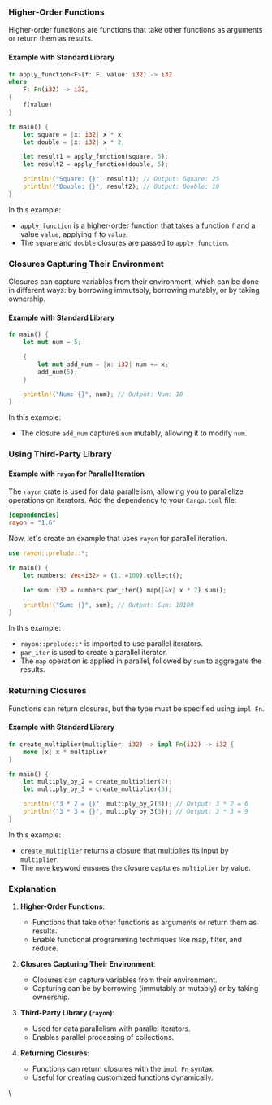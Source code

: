 

### Higher-Order Functions

Higher-order functions are functions that take other functions as arguments or return them as results.

#### Example with Standard Library

```rust
fn apply_function<F>(f: F, value: i32) -> i32
where
    F: Fn(i32) -> i32,
{
    f(value)
}

fn main() {
    let square = |x: i32| x * x;
    let double = |x: i32| x * 2;

    let result1 = apply_function(square, 5);
    let result2 = apply_function(double, 5);

    println!("Square: {}", result1); // Output: Square: 25
    println!("Double: {}", result2); // Output: Double: 10
}
```

In this example:
- `apply_function` is a higher-order function that takes a function `f` and a value `value`, applying `f` to `value`.
- The `square` and `double` closures are passed to `apply_function`.

### Closures Capturing Their Environment

Closures can capture variables from their environment, which can be done in different ways: by borrowing immutably, borrowing mutably, or by taking ownership.

#### Example with Standard Library

```rust
fn main() {
    let mut num = 5;

    {
        let mut add_num = |x: i32| num += x;
        add_num(5);
    }

    println!("Num: {}", num); // Output: Num: 10
}
```

In this example:
- The closure `add_num` captures `num` mutably, allowing it to modify `num`.

### Using Third-Party Library

#### Example with `rayon` for Parallel Iteration

The `rayon` crate is used for data parallelism, allowing you to parallelize operations on iterators. Add the dependency to your `Cargo.toml` file:

```toml
[dependencies]
rayon = "1.6"
```

Now, let's create an example that uses `rayon` for parallel iteration.

```rust
use rayon::prelude::*;

fn main() {
    let numbers: Vec<i32> = (1..=100).collect();

    let sum: i32 = numbers.par_iter().map(|&x| x * 2).sum();

    println!("Sum: {}", sum); // Output: Sum: 10100
}
```

In this example:
- `rayon::prelude::*` is imported to use parallel iterators.
- `par_iter` is used to create a parallel iterator.
- The `map` operation is applied in parallel, followed by `sum` to aggregate the results.

### Returning Closures

Functions can return closures, but the type must be specified using `impl Fn`.

#### Example with Standard Library

```rust
fn create_multiplier(multiplier: i32) -> impl Fn(i32) -> i32 {
    move |x| x * multiplier
}

fn main() {
    let multiply_by_2 = create_multiplier(2);
    let multiply_by_3 = create_multiplier(3);

    println!("3 * 2 = {}", multiply_by_2(3)); // Output: 3 * 2 = 6
    println!("3 * 3 = {}", multiply_by_3(3)); // Output: 3 * 3 = 9
}
```

In this example:
- `create_multiplier` returns a closure that multiplies its input by `multiplier`.
- The `move` keyword ensures the closure captures `multiplier` by value.

### Explanation

1. **Higher-Order Functions**:
   - Functions that take other functions as arguments or return them as results.
   - Enable functional programming techniques like map, filter, and reduce.

2. **Closures Capturing Their Environment**:
   - Closures can capture variables from their environment.
   - Capturing can be by borrowing (immutably or mutably) or by taking ownership.

3. **Third-Party Library (`rayon`)**:
   - Used for data parallelism with parallel iterators.
   - Enables parallel processing of collections.

4. **Returning Closures**:
   - Functions can return closures with the `impl Fn` syntax.
   - Useful for creating customized functions dynamically.

\